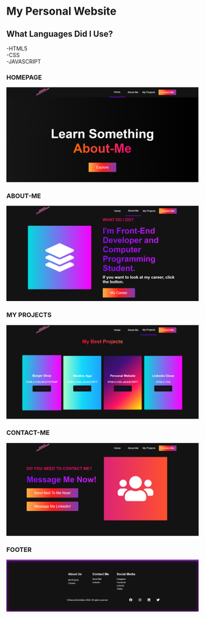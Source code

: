 # My Personal Website


## What Languages Did I Use?
-HTML5 <br>
-CSS<br>
-JAVASCRIPT<br>

### HOMEPAGE 
![Homepage](/data-modules/homepage.PNG)

### ABOUT-ME
![about-me](/data-modules/aboutme.PNG)

### MY PROJECTS
![myprojects](/data-modules/projects.PNG)

### CONTACT-ME
![contact-me](/data-modules/contact-me.PNG)

### FOOTER
![footer](/data-modules/footer.PNG)

